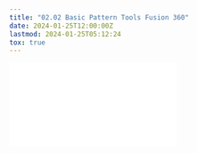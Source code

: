 ```yaml
---
title: "02.02 Basic Pattern Tools Fusion 360"
date: 2024-01-25T12:00:00Z
lastmod: 2024-01-25T05:12:24
tox: true
---
```


![Link to included file content](../../../../3d-modeling/fusion-360/fusion-360-basic-pattern-tools.md)
